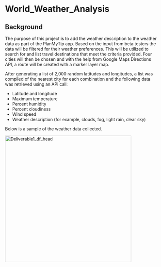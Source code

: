 # World_Weather_Analysis

## Background

The purpose of this project is to add the weather description to the weather data as part of the PlanMyTip app. Based on the input from beta testers the data will be filtered for their weather preferences. This will be utilized to search for and list travel destinations that meet the criteria provided. Four cities will then be chosen and with the help from Google Maps Directions API, a route will be created with a marker layer map. 

After generating a list of 2,000 random latitudes and longitudes, a list was compiled of the nearest city for each combination and the following data was retrieved using an API call:

-	Latitude and longitude
-	Maximum temperature
-	Percent humidity
-	Percent cloudiness
-	Wind speed
-	Weather description (for example, clouds, fog, light rain, clear sky)

Below is a sample of the weather data collected.

<img width="416" alt="Deliverable1_df_head" src="https://user-images.githubusercontent.com/106631875/202645924-144f6f88-f42f-41d7-bb37-b8c531aade73.png">

